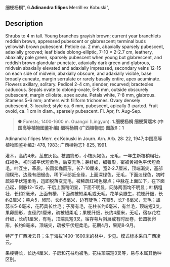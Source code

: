 细梗杨桐",
6.**Adinandra filipes** Merrill ex Kobuski",

## Description
Shrubs to 4 m tall. Young branches grayish brown; current year branchlets reddish brown, appressed pubescent or glabrescent; terminal buds yellowish brown pubescent. Petiole ca. 2 mm, abaxially sparsely pubescent, adaxially grooved; leaf blade oblong-elliptic, 7-10 × 2-2.7 cm, leathery, abaxially pale green, sparsely pubescent when young but glabrescent, and reddish brown glandular punctate, adaxially dark green and glabrous, midvein abaxially elevated and adaxially impressed, secondary veins 12-15 on each side of midvein, abaxially obscure, and adaxially visible, base broadly cuneate, margin serrulate or rarely basally entire, apex acuminate. Flowers axillary, solitary. Pedicel 2-4 cm, slender, recurved; bracteoles caducous. Sepals ovate to oblong-ovate, 5-8 mm, outside obscurely pubescent, margin ciliolate, apex acute. Petals white, 7-8 mm, glabrous. Stamens 5-6 mm; anthers with filiform trichomes. Ovary densely pubescent, 3-loculed; style ca. 6 mm, pubescent, apically 3-parted. Fruit ovoid, ca. 1 cm in diam., sparsely pubescent. Fl. Apr, fr. Aug-Sep.

> ●  Forests; 1400-1600 m. Guangxi (Lingyun).
**1.细梗杨桐 细梗黄瑞木 (中国高等植物图鉴补编) 细柄杨桐 (广西植物志) 图版6：1**

Adinandra filipes Merr. ex Kobuski in Journ. Arn. Arb. 28: 22, 1947;中国高等植物图鉴补编2: 478, 1983; 广西植物志1: 825, 1991.

灌木，高约4米，茎皮灰色。枝圆筒形，小枝灰褐色，无毛，一年生新枝稍粗壮，红褐色，初时被平伏短柔毛，后变无毛；芽纤细，细锥形，密被黄褐色平伏短柔毛。叶互生，革质，长圆状椭圆形，长7-10厘米，宽2-2.7厘米，顶端渐尖，基部阔楔形，边缘有细锯齿，稀下半部近全缘，上面深绿色，无毛，下面淡绿色，初时疏被平伏短柔毛，迅即脱落变无毛，被稀疏红褐色腺点；中脉在上面凹下，在下面凸起，侧脉12-15对，干后上面稍明显，下面不明显，网脉两面均不明显；叶柄粗壮，长约2毫米，上面有槽，下面疏被短柔毛或无毛。花单朵腋生，花梗纤细，长约2厘米；萼片5，卵形，长约5毫米，边有睫毛；花瓣5，长7-8毫米，无毛；雄蕊长5-6毫米，花药具长丝毛；子房有毛，花柱长约6毫米，有丝毛，顶端短3叉。果卵圆形，直径约1厘米，疏被短柔毛；果梗纤细，长约4厘米，无毛，宿存花柱纤细，长约1厘米，有毛，顶端具短3叉，宿存萼片斜展或有时反卷，长圆状卵形，长约8毫米，顶端尖，疏被平伏短柔毛。花期4月，果期8-9月。

特产于广西凌云县；生于海拔1400-1600米的林中，少见。模式标本采自广西凌云。

果梗特长，长达4厘米，子房和花柱均被毛，花柱顶端短3叉等，易与本属其他种区别。
